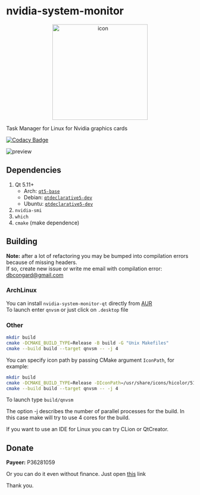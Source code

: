 # nvidia-system-monitor
<div style="text-align: center;">
    <img src="icon.png" alt="icon" width="256" height="256"/>
</div>

Task Manager for Linux for Nvidia graphics cards

[![Codacy Badge](https://app.codacy.com/project/badge/Grade/5a91f69b64a7459eb4aa788172595771)](https://www.codacy.com/manual/congard/nvidia-system-monitor-qt?utm_source=github.com&utm_medium=referral&utm_content=congard/nvidia-system-monitor-qt&utm_campaign=Badge_Grade)

![preview](pics/preview.gif)

## Dependencies
1.  Qt 5.11+
    *   Arch: [`qt5-base`](https://www.archlinux.org/packages/extra/x86_64/qt5-base/)
    *   Debian: [`qtdeclarative5-dev`](https://packages.debian.org/en/sid/qtdeclarative5-dev)
    *   Ubuntu: [`qtdeclarative5-dev`](https://packages.ubuntu.com/focal/qtdeclarative5-dev)
2.  `nvidia-smi`
3.  `which`
4.  `cmake` (make dependence)

## Building
**Note:** after a lot of refactoring you may be bumped into compilation errors because of missing headers.
<br>If so, create new issue or write me email with compilation error: [dbcongard@gmail.com](mailto:dbcongard@gmail.com)

### ArchLinux
You can install `nvidia-system-monitor-qt` directly from [AUR](https://aur.archlinux.org/packages/nvidia-system-monitor-qt/)
<br>To launch enter `qnvsm` or just click on `.desktop` file

### Other
```bash
mkdir build
cmake -DCMAKE_BUILD_TYPE=Release -B build -G "Unix Makefiles"
cmake --build build --target qnvsm -- -j 4
```

You can specify icon path by passing CMake argument `IconPath`, for example:
```bash
mkdir build
cmake -DCMAKE_BUILD_TYPE=Release -DIconPath=/usr/share/icons/hicolor/512x512/apps/nvidia-system-monitor-qt.png -B build -G "Unix Makefiles"
cmake --build build --target qnvsm -- -j 4
```

To launch type `build/qnvsm`

The option -j describes the number of parallel processes for the build. In this case make will try to use 4 cores for the build.

If you want to use an IDE for Linux you can try CLion or QtCreator.

## Donate
<b>Payeer:</b> P36281059

Or you can do it even without finance. Just open [this](http://fainbory.com/8aWY) link

Thank you.
